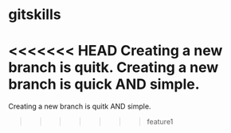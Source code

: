 # gitskills
<<<<<<< HEAD
Creating a new branch is quitk.
Creating a new branch is quick AND simple.
=======
Creating a new branch is quitk AND simple.
>>>>>>> feature1
